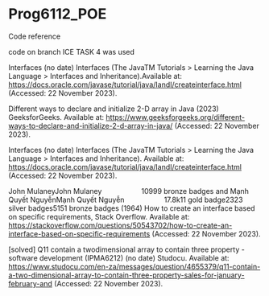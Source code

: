 # Prog6112_POE

Code reference 

code on branch ICE TASK 4 was used

Interfaces (no date) Interfaces (The JavaTM Tutorials &gt; Learning the Java Language &gt; Interfaces and Inheritance).Available at: https://docs.oracle.com/javase/tutorial/java/IandI/createinterface.html (Accessed: 22 November 2023). 

Different ways to declare and initialize 2-D array in Java (2023) GeeksforGeeks. Available at: https://www.geeksforgeeks.org/different-ways-to-declare-and-initialize-2-d-array-in-java/ (Accessed: 22 November 2023). 

Interfaces (no date) Interfaces (The JavaTM Tutorials &gt; Learning the Java Language &gt; Interfaces and Inheritance). Available at: https://docs.oracle.com/javase/tutorial/java/IandI/createinterface.html (Accessed: 22 November 2023). 

John MulaneyJohn Mulaney&nbsp; &nbsp; &nbsp; &nbsp; &nbsp; &nbsp; &nbsp; &nbsp; &nbsp; &nbsp; 10999 bronze badges and Mạnh Quyết NguyễnMạnh Quyết Nguyễn&nbsp; &nbsp; &nbsp; &nbsp; &nbsp; &nbsp; &nbsp; &nbsp; &nbsp; &nbsp; 17.8k11 gold badge2323 silver badges5151 bronze badges (1964) How to create an interface based on specific requirements, Stack Overflow. Available at: https://stackoverflow.com/questions/50543702/how-to-create-an-interface-based-on-specific-requirements (Accessed: 22 November 2023). 

[solved] Q11 contain a twodimensional array to contain three property - software development (IPMA6212) (no date) Studocu. Available at: https://www.studocu.com/en-za/messages/question/4655379/q11-contain-a-two-dimensional-array-to-contain-three-property-sales-for-january-february-and (Accessed: 22 November 2023). 


